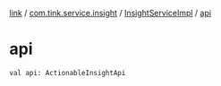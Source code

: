 [link](../../index.md) / [com.tink.service.insight](../index.md) / [InsightServiceImpl](index.md) / [api](./api.md)

# api

`val api: ActionableInsightApi`